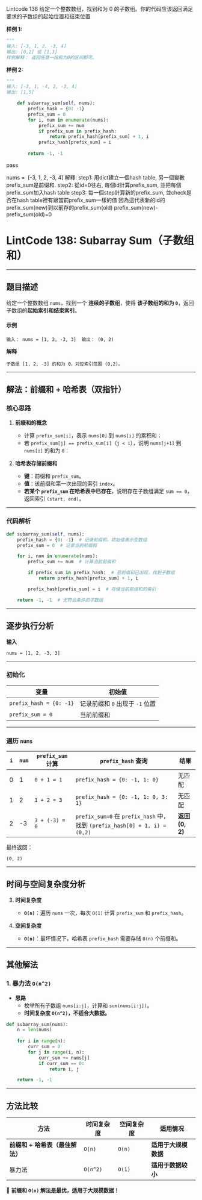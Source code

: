 Lintcode 138
给定一个整数数组，找到和为 0 的子数组。你的代码应该返回满足要求的子数组的起始位置和结束位置

**样例 1:**
```python
"""
输入: [-3, 1, 2, -3, 4]
输出: [0,2] 或 [1,3]	
样例解释： 返回任意一段和为0的区间即可。
```
**样例 2:**
```python
"""
输入: [-3, 1, -4, 2, -3, 4]
输出: [1,5]
```


```python
    def subarray_sum(self, nums):
        prefix_hash = {0: -1}
        prefix_sum = 0
        for i, num in enumerate(nums):
            prefix_sum += num
            if prefix_sum in prefix_hash:
                return prefix_hash[prefix_sum] + 1, i
            prefix_hash[prefix_sum] = i
            
        return -1, -1
```
pass

nums =  [-3, 1, 2, -3, 4]
解釋:
step1: 用dict建立一個hash table, 另一個變數prefix_sum是前缀和.
step2: 從id=0往右, 每個id計算prefix_sum, 並把每個prefix_sum加入hash table
step3: 每一個step計算新的prefix_sum, 並check是否在hash table裡有跟當前prefix_sum一樣的值
因為這代表新的id的prefix_sum(new)到以前存的prefix_sum(old)
prefix_sum(new)-prefix_sum(old)=0

# **LintCode 138: Subarray Sum（子数组和）**

---

## **题目描述**

给定一个整数数组 `nums`，找到一个 **连续的子数组**，使得 **该子数组的和为 `0`**，返回子数组的**起始索引和结束索引**。

#### **示例**

`输入： nums = [1, 2, -3, 3]  输出： (0, 2)`

**解释**

`子数组 [1, 2, -3] 的和为 0，对应索引范围 (0,2)。`

---

## **解法：前缀和 + 哈希表（双指针）**

### **核心思路**

1. **前缀和的概念**
    
    - 计算 `prefix_sum[i]`，表示 `nums[0]` 到 `nums[i]` 的累积和： 
    - 若 `prefix_sum[j] == prefix_sum[i]`（`j < i`），说明 `nums[j+1]` 到 `nums[i]` 的和为 `0`： 
2. **哈希表存储前缀和**
    
    - **键**：前缀和 `prefix_sum`。
    - **值**：该前缀和第一次出现的索引 `index`。
    - **若某个 `prefix_sum` 在哈希表中已存在**，说明存在子数组满足 `sum == 0`，返回索引 `(start, end)`。

---

### **代码解析**
```python
def subarray_sum(self, nums):
    prefix_hash = {0: -1}  # 记录前缀和，初始值表示空数组
    prefix_sum = 0  # 记录当前前缀和

    for i, num in enumerate(nums):
        prefix_sum += num  # 计算当前前缀和

        if prefix_sum in prefix_hash:  # 若前缀和已出现，找到子数组
            return prefix_hash[prefix_sum] + 1, i

        prefix_hash[prefix_sum] = i  # 存储当前前缀和的索引

    return -1, -1  # 无符合条件的子数组

```

---

## **逐步执行分析**

**输入**

`nums = [1, 2, -3, 3]`

---

### **初始化**

|变量|初始值|
|---|---|
|`prefix_hash = {0: -1}`|记录前缀和 `0` 出现于 `-1` 位置|
|`prefix_sum = 0`|当前前缀和|

---

### **遍历 `nums`**

|`i`|`num`|`prefix_sum` 计算|`prefix_hash` 查询|结果|
|---|---|---|---|---|
|0|1|`0 + 1 = 1`|`prefix_hash = {0: -1, 1: 0}`|无匹配|
|1|2|`1 + 2 = 3`|`prefix_hash = {0: -1, 1: 0, 3: 1}`|无匹配|
|2|-3|`3 + (-3) = 0`|`prefix_sum=0` 在 `prefix_hash` 中，找到 `(prefix_hash[0] + 1, i) = (0,2)`|**返回 (0, 2)**|

最终返回：

`(0, 2)`

---

## **时间与空间复杂度分析**

3. **时间复杂度**
    
    - **`O(n)`**：遍历 `nums` 一次，每次 `O(1)` 计算 `prefix_sum` 和 `prefix_hash`。
4. **空间复杂度**
    
    - **`O(n)`**：最坏情况下，哈希表 `prefix_hash` 需要存储 `O(n)` 个前缀和。

---

## **其他解法**

### **1. 暴力法 `O(n^2)`**

- **思路**
    - 枚举所有子数组 `nums[i:j]`，计算和 `sum(nums[i:j])`。
    - **时间复杂度 `O(n^2)`，不适合大数据。**
```python
def subarray_sum(nums):
    n = len(nums)
    
    for i in range(n):
        curr_sum = 0
        for j in range(i, n):
            curr_sum += nums[j]
            if curr_sum == 0:
                return i, j

    return -1, -1

```
---

## **方法比较**

|方法|时间复杂度|空间复杂度|适用情况|
|---|---|---|---|
|**前缀和 + 哈希表（最佳解法）**|`O(n)`|`O(n)`|**适用于大规模数据**|
|暴力法|`O(n^2)`|`O(1)`|**适用于数据较小**|

🚀 **前缀和 `O(n)` 解法是最优，适用于大规模数据！**
